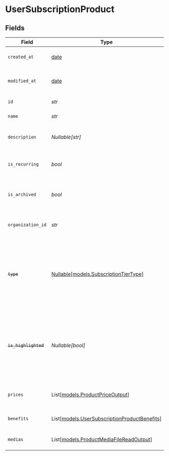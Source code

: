 # UserSubscriptionProduct


## Fields

| Field                                                                                                                   | Type                                                                                                                    | Required                                                                                                                | Description                                                                                                             |
| ----------------------------------------------------------------------------------------------------------------------- | ----------------------------------------------------------------------------------------------------------------------- | ----------------------------------------------------------------------------------------------------------------------- | ----------------------------------------------------------------------------------------------------------------------- |
| `created_at`                                                                                                            | [date](https://docs.python.org/3/library/datetime.html#date-objects)                                                    | :heavy_check_mark:                                                                                                      | Creation timestamp of the object.                                                                                       |
| `modified_at`                                                                                                           | [date](https://docs.python.org/3/library/datetime.html#date-objects)                                                    | :heavy_check_mark:                                                                                                      | Last modification timestamp of the object.                                                                              |
| `id`                                                                                                                    | *str*                                                                                                                   | :heavy_check_mark:                                                                                                      | The ID of the product.                                                                                                  |
| `name`                                                                                                                  | *str*                                                                                                                   | :heavy_check_mark:                                                                                                      | The name of the product.                                                                                                |
| `description`                                                                                                           | *Nullable[str]*                                                                                                         | :heavy_check_mark:                                                                                                      | The description of the product.                                                                                         |
| `is_recurring`                                                                                                          | *bool*                                                                                                                  | :heavy_check_mark:                                                                                                      | Whether the product is a subscription tier.                                                                             |
| `is_archived`                                                                                                           | *bool*                                                                                                                  | :heavy_check_mark:                                                                                                      | Whether the product is archived and no longer available.                                                                |
| `organization_id`                                                                                                       | *str*                                                                                                                   | :heavy_check_mark:                                                                                                      | The ID of the organization owning the product.                                                                          |
| ~~`type`~~                                                                                                              | [Nullable[models.SubscriptionTierType]](../models/subscriptiontiertype.md)                                              | :heavy_check_mark:                                                                                                      | : warning: ** DEPRECATED **: This will be removed in a future release, please migrate away from it as soon as possible. |
| ~~`is_highlighted`~~                                                                                                    | *Nullable[bool]*                                                                                                        | :heavy_check_mark:                                                                                                      | : warning: ** DEPRECATED **: This will be removed in a future release, please migrate away from it as soon as possible. |
| `prices`                                                                                                                | List[[models.ProductPriceOutput](../models/productpriceoutput.md)]                                                      | :heavy_check_mark:                                                                                                      | List of available prices for this product.                                                                              |
| `benefits`                                                                                                              | List[[models.UserSubscriptionProductBenefits](../models/usersubscriptionproductbenefits.md)]                            | :heavy_check_mark:                                                                                                      | The benefits granted by the product.                                                                                    |
| `medias`                                                                                                                | List[[models.ProductMediaFileReadOutput](../models/productmediafilereadoutput.md)]                                      | :heavy_check_mark:                                                                                                      | The medias associated to the product.                                                                                   |
